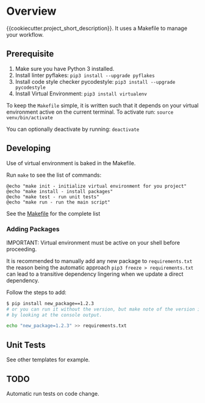 # Overview

{{cookiecutter.project_short_description}}.
It uses a Makefile to manage your workflow.

## Prerequisite

1. Make sure you have Python 3 installed.
2. Install linter pyflakes: `pip3 install --upgrade pyflakes`
3. Install code style checker pycodestyle: `pip3 install --upgrade pycodestyle`
4. Install Virtual Environment: `pip3 install virtualenv`

To keep the `Makefile` simple, it is written such that it depends on your
 virtual environment active on the current terminal. To activate run:
 `source venv/bin/activate`

You can optionally deactivate by running: `deactivate`

## Developing

Use of virtual environment is baked in the Makefile.

Run `make` to see the list of commands:

```text
@echo "make init - initialize virtual environment for you project"
@echo "make install - install packages"
@echo "make test - run unit tests"
@echo "make run - run the main script"
```

See the [Makefile](./Makefile) for the complete list

### Adding Packages

IMPORTANT: Virtual environment must be active on your shell before proceeding.

It is recommended to manually add any new package to `requirements.txt` the
 reason being the automatic approach `pip3 freeze > requirements.txt` can lead
  to a transitive dependency lingering when we update a direct dependency.

Follow the steps to add:

```bash
$ pip install new_package==1.2.3
# or you can run it without the version, but make note of the version install
# by looking at the console output.

echo "new_package=1.2.3" >> requirements.txt
```

## Unit Tests

See other templates for example.

## TODO

Automatic run tests on code change.
